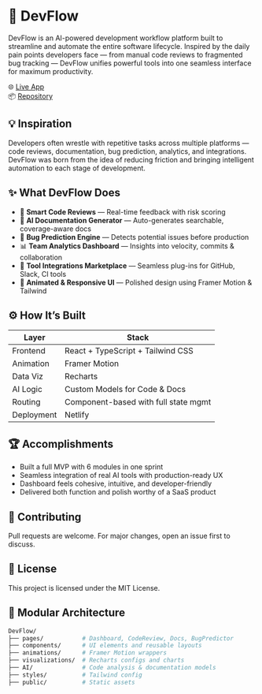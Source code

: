 
# 🚀 DevFlow

DevFlow is an AI-powered development workflow platform built to streamline and automate the entire software lifecycle. Inspired by the daily pain points developers face — from manual code reviews to fragmented bug tracking — DevFlow unifies powerful tools into one seamless interface for maximum productivity.

🌐 [Live App](https://cheery-selkie-59ac31.netlify.app/)  
📦 [Repository](https://github.com/yashwanths814/DevFlow)



## 💡 Inspiration

Developers often wrestle with repetitive tasks across multiple platforms — code reviews, documentation, bug prediction, analytics, and integrations. DevFlow was born from the idea of reducing friction and bringing intelligent automation to each stage of development.



## ✨ What DevFlow Does

- 🧠 **Smart Code Reviews** — Real-time feedback with risk scoring
- 📄 **AI Documentation Generator** — Auto-generates searchable, coverage-aware docs
- 🐞 **Bug Prediction Engine** — Detects potential issues before production
- 📊 **Team Analytics Dashboard** — Insights into velocity, commits & collaboration
- 🛒 **Tool Integrations Marketplace** — Seamless plug-ins for GitHub, Slack, CI tools
- 🎨 **Animated & Responsive UI** — Polished design using Framer Motion & Tailwind



## ⚙️ How It’s Built

| Layer       | Stack                              |
|------------|-------------------------------------|
| Frontend   | React + TypeScript + Tailwind CSS   |
| Animation  | Framer Motion                       |
| Data Viz   | Recharts                            |
| AI Logic   | Custom Models for Code & Docs       |
| Routing    | Component-based with full state mgmt|
| Deployment | Netlify                             |


## 🏆 Accomplishments

- Built a full MVP with 6 modules in one sprint
- Seamless integration of real AI tools with production-ready UX
- Dashboard feels cohesive, intuitive, and developer-friendly
- Delivered both function and polish worthy of a SaaS product



## 📣 Contributing

Pull requests are welcome. For major changes, open an issue first to discuss.


## 📄 License

This project is licensed under the MIT License.

## 📁 Modular Architecture

```bash
DevFlow/
├── pages/           # Dashboard, CodeReview, Docs, BugPredictor
├── components/      # UI elements and reusable layouts
├── animations/      # Framer Motion wrappers
├── visualizations/  # Recharts configs and charts
├── AI/              # Code analysis & documentation models
├── styles/          # Tailwind config
├── public/          # Static assets
